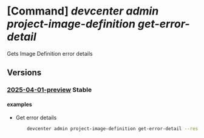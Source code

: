 # [Command] _devcenter admin project-image-definition get-error-detail_

Gets Image Definition error details

## Versions

### [2025-04-01-preview](/Resources/mgmt-plane/L3N1YnNjcmlwdGlvbnMve30vcmVzb3VyY2Vncm91cHMve30vcHJvdmlkZXJzL21pY3Jvc29mdC5kZXZjZW50ZXIvcHJvamVjdHMve30vY2F0YWxvZ3Mve30vaW1hZ2VkZWZpbml0aW9ucy97fS9nZXRlcnJvcmRldGFpbHM=/2025-04-01-preview.xml) **Stable**

<!-- mgmt-plane /subscriptions/{}/resourcegroups/{}/providers/microsoft.devcenter/projects/{}/catalogs/{}/imagedefinitions/{}/geterrordetails 2025-04-01-preview -->

#### examples

- Get error details
    ```bash
        devcenter admin project-image-definition get-error-detail --resource-group "rg1" --project-name "DevProject" --catalog-name "TeamCatalog" --image-definition-name "WebDevBox"
    ```
